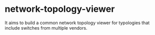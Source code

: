 network-topology-viewer
=======================

It aims to build a common network topology viewer for typologies that include switches from multiple vendors.
